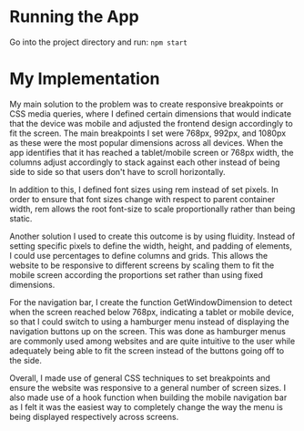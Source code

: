 # Running the App
Go into the project directory and run:
`npm start`

# My Implementation
My main solution to the problem was to create responsive breakpoints or CSS media queries, where I defined certain dimensions that would indicate that the device was mobile and adjusted the frontend design accordingly to fit the screen. The main breakpoints I set were 768px, 992px, and 1080px as these were the most popular dimensions across all devices. When the app identifies that it has reached a tablet/mobile screen or 768px width, the columns adjust accordingly to stack against each other instead of being side to side so that users don't have to scroll horizontally.

In addition to this, I defined font sizes using rem instead of set pixels. In order to ensure that font sizes change with respect to parent container width, rem allows the root font-size to scale proportionally rather than being static.

Another solution I used to create this outcome is by using fluidity. Instead of setting specific pixels to define the width, height, and padding of elements, I could use percentages to define columns and grids. This allows the website to be responsive to different screens by scaling them to fit the mobile screen according the proportions set rather than using fixed dimensions. 

For the navigation bar, I create the function GetWindowDimension to detect when the screen reached below 768px, indicating a tablet or mobile device, so that I could switch to using a hamburger menu instead of displaying the navigation buttons up on the screen. This was done as hamburger menus are commonly used among websites and are quite intuitive to the user while adequately being able to fit the screen instead of the buttons going off to the side.

Overall, I made use of general CSS techniques to set breakpoints and ensure the website was responsive to a general number of screen sizes. I also made use of a hook function when building the mobile navigation bar as I felt it was the easiest way to completely change the way the menu is being displayed respectively across screens.